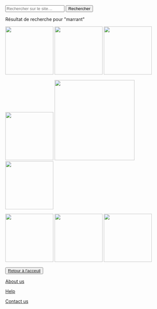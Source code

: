 <html lang="fr">
    <head>
        <meta charset="utf-8">
        <title>GifMignon/About_us</title>
    </head>

  <body>
<form>
<input type="text" id="input" name="input" placeholder="Rechercher sur le site…">
<input type="button" id="bouton" value="Rechercher" onclick="controle()">
</form>
<p>Résultat de recherche pour "marrant"</p>    
<img class="project-pic" src="https://encrypted-tbn0.gstatic.com/images?q=tbn:ANd9GcSCjWRQ5XYvEtwrLggzYBbzdHnc6tXiQsbblg&usqp=CAU" style="width: 150px;" />
<img class="project-pic" src="http://cache.magicmaman.com/data/fichiers/40/bourrelet.gif" style="width: 150px;" />
<img class="project-pic" src="https://encrypted-tbn0.gstatic.com/images?q=tbn:ANd9GcRosQUGzWmnYQpOFQgjG-28aYQoBWVJpOZbLg&usqp=CAU" style="width: 150px;" />
<p></p>
<img class="project-pic" src="https://media.tenor.com/images/9df5f6ef799544b11c1171d4c873d1f4/tenor.gif" style="width: 150px;" />
<img class="project-pic" src="https://media.tenor.com/images/5e86295b3a72ad43c6a1433fe52f0872/tenor.gif" style="width: 250px;" />
<img class="project-pic" src="https://encrypted-tbn0.gstatic.com/images?q=tbn:ANd9GcR4mt935uBh4013k_rZjiAhkSJPDhO4c-uF_Q&usqp=CAU" style="width: 150px;" />
<p></p>
<img class="project-pic" src="https://encrypted-tbn0.gstatic.com/images?q=tbn:ANd9GcQ1tRmJi49vBMkSzqmH1oBQV2L_-Rj-i46kCg&usqp=CAU" style="width: 150px;" />
<img class="project-pic" src="https://img.buzzfeed.com/buzzfeed-static/static/2014-10/3/14/enhanced/webdr08/anigif_enhanced-32596-1412362472-4.gif?output-quality=auto&output-format=auto&downsize=360:*" style="width: 150px;" />
<img class="project-pic" src="https://encrypted-tbn0.gstatic.com/images?q=tbn:ANd9GcRBlzeaBikQJ_flB6gFoUNN-ZpvNABoq4Ma-w&usqp=CAU" style="width: 150px;" />
<p></p>
<p></p>
    <button><a href="https://nsi-team.github.io/GIF_mignon/">Retour à l'acceuil</a></button>
    <p> </p>
    <a href="https://nsi-team.github.io/About_us/">About us</a>
    <p></p>
    <a href="https://nsi-team.github.io/Help/">Help</a>
    <p></p>
    <a href="https://nsi-team.github.io/Contact_Us/">Contact us</a>
<script src="script.js"></script>
